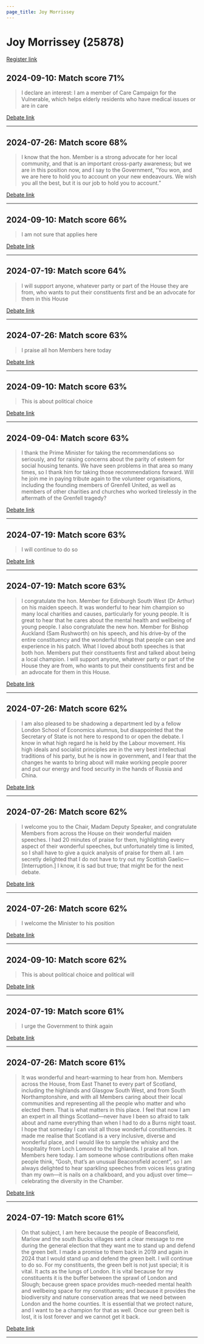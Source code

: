 ```yaml
---
page_title: Joy Morrissey
---
```


# Joy Morrissey  (25878)

[Register link](https://www.theyworkforyou.com/mp/25878/register)



## 2024-09-10: Match score 71%

>I declare an interest: I am a member of Care Campaign for the Vulnerable, which helps elderly residents who have medical issues or are in care

[Debate link](https://www.theyworkforyou.com/debates/?id=2024-09-10a.780.1) 

---



## 2024-07-26: Match score 68%

>I know that the hon. Member is a strong advocate for her local community, and that is an important cross-party awareness; but we are in this position now, and I say to the Government, “You won, and we are here to hold you to account on your new endeavours. We wish you all the best, but it is our job to hold you to account.”

[Debate link](https://www.theyworkforyou.com/debates/?id=2024-07-26d.999.3) 

---



## 2024-09-10: Match score 66%

>I am not sure that applies here

[Debate link](https://www.theyworkforyou.com/debates/?id=2024-09-10a.780.1) 

---



## 2024-07-19: Match score 64%

>I will support anyone, whatever party or part of the House they are from, who wants to put their constituents first and be an advocate for them in this House

[Debate link](https://www.theyworkforyou.com/debates/?id=2024-07-19b.332.0) 

---



## 2024-07-26: Match score 63%

>I praise all hon Members here today

[Debate link](https://www.theyworkforyou.com/debates/?id=2024-07-26d.998.1) 

---



## 2024-09-10: Match score 63%

>This is about political choice

[Debate link](https://www.theyworkforyou.com/debates/?id=2024-09-10a.780.1) 

---



## 2024-09-04: Match score 63%

>I thank the Prime Minister for taking the recommendations so seriously, and for raising concerns about the parity of esteem for social housing tenants. We have seen problems in that area so many times, so I thank him for taking those recommendations forward. Will he join me in paying tribute again to the volunteer organisations, including the founding members of Grenfell United, as well as members of other charities and churches who worked tirelessly in the aftermath of the Grenfell tragedy?

[Debate link](https://www.theyworkforyou.com/debates/?id=2024-09-04b.328.1) 

---



## 2024-07-19: Match score 63%

>I will continue to do so

[Debate link](https://www.theyworkforyou.com/debates/?id=2024-07-19b.332.0) 

---



## 2024-07-19: Match score 63%

>I congratulate the hon. Member for Edinburgh South West (Dr Arthur) on his maiden speech. It was wonderful to hear him champion so many local charities and causes, particularly for young people. It is great to hear that he cares about the mental health and wellbeing of young people. I also congratulate the new hon. Member for Bishop Auckland (Sam Rushworth) on his speech, and his drive-by of the entire constituency and the wonderful things that people can see and experience in his patch. What I loved about both speeches is that both hon. Members put their constituents first and talked about being a local champion. I will support anyone, whatever party or part of the House they are from, who wants to put their constituents first and be an advocate for them in this House.

[Debate link](https://www.theyworkforyou.com/debates/?id=2024-07-19b.332.0) 

---



## 2024-07-26: Match score 62%

>I am also pleased to be shadowing a department led by a fellow London School of Economics alumnus, but disappointed that the Secretary of State is not here to respond to or open the debate. I know in what high regard he is held by the Labour movement. His high ideals and socialist principles are in the very best intellectual traditions of his party, but he is now in government,  and I fear that the changes he wants to bring about will make working people poorer and put our energy and food security in the hands of Russia and China.

[Debate link](https://www.theyworkforyou.com/debates/?id=2024-07-26d.998.1) 

---



## 2024-07-26: Match score 62%

>I welcome you to the Chair, Madam Deputy Speaker, and congratulate Members from across the House on their wonderful maiden speeches. I had 20 minutes of praise for them, highlighting every aspect of their wonderful speeches, but unfortunately time is limited, so I shall have to give a quick analysis of praise for them all. I am secretly delighted that I do not have to try out my Scottish Gaelic—[Interruption.] I know, it is sad but true; that might be for the next debate.

[Debate link](https://www.theyworkforyou.com/debates/?id=2024-07-26d.998.1) 

---



## 2024-07-26: Match score 62%

>I welcome the Minister to his position

[Debate link](https://www.theyworkforyou.com/debates/?id=2024-07-26d.998.1) 

---



## 2024-09-10: Match score 62%

>This is about political choice and political will

[Debate link](https://www.theyworkforyou.com/debates/?id=2024-09-10a.780.1) 

---



## 2024-07-19: Match score 61%

>I urge the Government to think again

[Debate link](https://www.theyworkforyou.com/debates/?id=2024-07-19b.332.0) 

---



## 2024-07-26: Match score 61%

>It was wonderful and heart-warming to hear from hon. Members across the House, from East Thanet to every part of Scotland, including the highlands and Glasgow South West, and from South Northamptonshire, and with all Members caring about their local communities and representing all the people who matter and who elected them. That is what matters in this place. I feel that now I am an expert in all things Scotland—never have I been so afraid to talk about and name everything than when I had to do a Burns night toast. I hope that someday I can visit all those wonderful constituencies. It made me realise that Scotland is a very inclusive, diverse and wonderful place, and I would like to sample the whisky and the hospitality from Loch Lomond to the highlands. I praise all hon. Members here today. I am someone whose contributions often make people think, “Gosh, that’s an unusual Beaconsfield accent”, so I am always delighted to hear sparkling speeches from voices less grating than my own—it is nails on a chalkboard, and you adjust over time—celebrating the diversity in the Chamber.

[Debate link](https://www.theyworkforyou.com/debates/?id=2024-07-26d.998.1) 

---



## 2024-07-19: Match score 61%

>On that subject, I am here because the people of Beaconsfield, Marlow and the south Bucks villages sent a clear message to me during the general election that they want me to stand up and defend the green belt. I made a promise to them back in 2019 and again in 2024 that I would stand up and defend the green belt. I will continue to do so. For my constituents, the green belt is not just special; it is vital. It acts as the lungs of London. It is vital because for my constituents it is the buffer between the sprawl of London and Slough; because green space provides much-needed mental health and wellbeing space for my constituents; and because it provides the biodiversity and nature conservation areas that we need between London and the home counties. It is essential that we protect nature, and I want to be a champion for that as well. Once our green belt is lost, it is lost forever and we cannot get it back.

[Debate link](https://www.theyworkforyou.com/debates/?id=2024-07-19b.332.0) 

---

